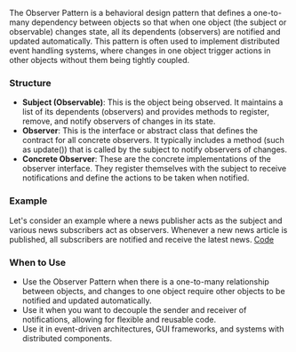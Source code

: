 The Observer Pattern is a behavioral design pattern that defines a one-to-many dependency between objects so that when one object (the subject or observable) changes state, all its dependents (observers) are notified and updated automatically. This pattern is often used to implement distributed event handling systems, where changes in one object trigger actions in other objects without them being tightly coupled.

### Structure
- **Subject (Observable)**: This is the object being observed. It maintains a list of its dependents (observers) and provides methods to register, remove, and notify observers of changes in its state.
- **Observer**: This is the interface or abstract class that defines the contract for all concrete observers. It typically includes a method (such as update()) that is called by the subject to notify observers of changes.
- **Concrete Observer**: These are the concrete implementations of the observer interface. They register themselves with the subject to receive notifications and define the actions to be taken when notified.

### Example
Let's consider an example where a news publisher acts as the subject and various news subscribers act as observers. Whenever a new news article is published, all subscribers are notified and receive the latest news.
[Code](/code/DesignPattern/Behavioral/Observer)

### When to Use
- Use the Observer Pattern when there is a one-to-many relationship between objects, and changes to one object require other objects to be notified and updated automatically.
- Use it when you want to decouple the sender and receiver of notifications, allowing for flexible and reusable code.
- Use it in event-driven architectures, GUI frameworks, and systems with distributed components.